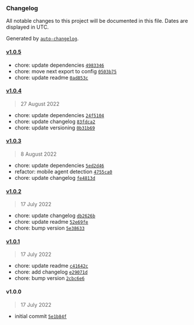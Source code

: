 ### Changelog

All notable changes to this project will be documented in this file. Dates are displayed in UTC.

Generated by [`auto-changelog`](https://github.com/CookPete/auto-changelog).

#### [v1.0.5](https://github.com/nallenscott/windshear/compare/v1.0.4...v1.0.5)

- chore: update dependencies [`4983346`](https://github.com/nallenscott/windshear/commit/49833467ed5396e63780cbe9d0ee3e2498dd3631)
- chore: move next export to config [`0503b75`](https://github.com/nallenscott/windshear/commit/0503b754a72cf4dd6bf34ae97a58e91350d999e1)
- chore: update readme [`0ad853c`](https://github.com/nallenscott/windshear/commit/0ad853c19527bf13559834effea95203fa956b26)

#### [v1.0.4](https://github.com/nallenscott/windshear/compare/v1.0.3...v1.0.4)

> 27 August 2022

- chore: update dependencies [`24f5104`](https://github.com/nallenscott/windshear/commit/24f51041ebf5563609f929768e714385d4c7fe99)
- chore: update changelog [`83fdca2`](https://github.com/nallenscott/windshear/commit/83fdca2a293364a8c87bdad4c72b5ffccd85898a)
- chore: update versioning [`0b31b69`](https://github.com/nallenscott/windshear/commit/0b31b69a6e6e1aa2716bf2390da267f2e0805a3b)

#### [v1.0.3](https://github.com/nallenscott/windshear/compare/v1.0.2...v1.0.3)

> 8 August 2022

- chore: update dependencies [`5ed2d46`](https://github.com/nallenscott/windshear/commit/5ed2d468703f574829aac921ab8fbc8aa5970b9b)
- refactor: mobile agent detection [`4755ca0`](https://github.com/nallenscott/windshear/commit/4755ca05b9f3a18dd77e1ad425728ff124bc20b1)
- chore: update changelog [`fe4813d`](https://github.com/nallenscott/windshear/commit/fe4813d11d609e1dc4211de9aec47b270ff3870a)

#### [v1.0.2](https://github.com/nallenscott/windshear/compare/v1.0.1...v1.0.2)

> 17 July 2022

- chore: update changelog [`db2626b`](https://github.com/nallenscott/windshear/commit/db2626b1da93ab426be2437f219553bbbfdd463a)
- chore: update readme [`52e69fe`](https://github.com/nallenscott/windshear/commit/52e69fe884e3ddd3d383d00d315f185e3e44929e)
- chore: bump version [`5e38633`](https://github.com/nallenscott/windshear/commit/5e38633ffee56a8e9ca97a08a02a9032b30a912b)

#### [v1.0.1](https://github.com/nallenscott/windshear/compare/v1.0.0...v1.0.1)

> 17 July 2022

- chore: update readme [`c41642c`](https://github.com/nallenscott/windshear/commit/c41642c3ddbc9d53ac52c79cb36ce1f0afebe86c)
- chore: add changelog [`e29071d`](https://github.com/nallenscott/windshear/commit/e29071d996529ceef565c578937ea1eb5d50f899)
- chore: bump version [`2cbc6e6`](https://github.com/nallenscott/windshear/commit/2cbc6e60a9f1f5fdf15ecf4b9a8b9aac283b6fab)

#### v1.0.0

> 17 July 2022

- initial commit [`5e1b84f`](https://github.com/nallenscott/windshear/commit/5e1b84fd4996ce7f660e0ff25f726ecf1b06629b)
